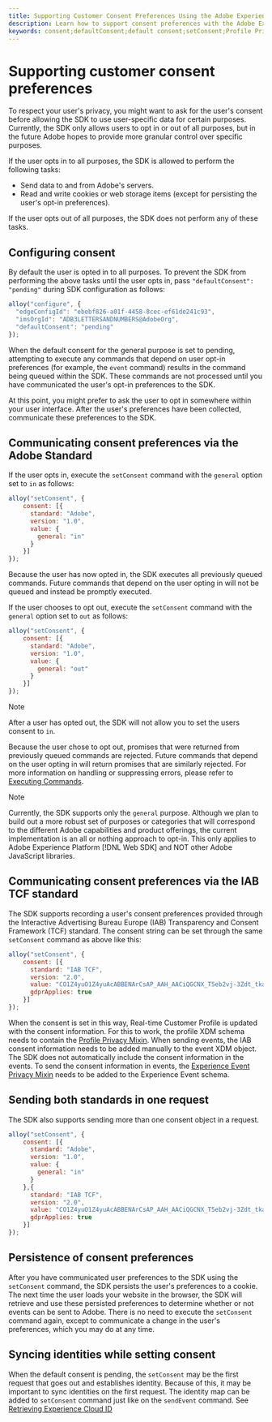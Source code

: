 ```yaml
---
title: Supporting Customer Consent Preferences Using the Adobe Experience Platform Web SDK
description: Learn how to support consent preferences with the Adobe Experience Platform Web SDK.
keywords: consent;defaultConsent;default consent;setConsent;Profile Privacy Mixin;Experience Event Privacy Mixin;Privacy Mixin;
---
```


# Supporting customer consent preferences

To respect your user's privacy, you might want to ask for the user's consent before allowing the SDK to use user-specific data for certain purposes. Currently, the SDK only allows users to opt in or out of all purposes, but in the future Adobe hopes to provide more granular control over specific purposes.

If the user opts in to all purposes, the SDK is allowed to perform the following tasks:

* Send data to and from Adobe's servers.
* Read and write cookies or web storage items (except for persisting the user's opt-in preferences).

If the user opts out of all purposes, the SDK does not perform any of these tasks.

## Configuring consent

By default the user is opted in to all purposes. To prevent the SDK from performing the above tasks until the user opts in, pass `"defaultConsent": "pending"` during SDK configuration as follows:

```javascript
alloy("configure", {
  "edgeConfigId": "ebebf826-a01f-4458-8cec-ef61de241c93",
  "imsOrgId": "ADB3LETTERSANDNUMBERS@AdobeOrg",
  "defaultConsent": "pending"
});
```

When the default consent for the general purpose is set to pending, attempting to execute any commands that depend on user opt-in preferences (for example, the `event` command) results in the command being queued within the SDK. These commands are not processed until you have communicated the user's opt-in preferences to the SDK.

At this point, you might prefer to ask the user to opt in somewhere within your user interface. After the user's preferences have been collected, communicate these preferences to the SDK.

## Communicating consent preferences via the Adobe Standard

If the user opts in, execute the `setConsent` command with the `general` option set to `in` as follows:

```javascript
alloy("setConsent", {
    consent: [{
      standard: "Adobe",
      version: "1.0",
      value: {
        general: "in"
      }
    }]
});
```

Because the user has now opted in, the SDK executes all previously queued commands. Future commands that depend on the user opting in will not be queued and instead be promptly executed.

If the user chooses to opt out, execute the `setConsent` command with the `general` option set to `out` as follows:

```javascript
alloy("setConsent", {
    consent: [{
      standard: "Adobe",
      version: "1.0",
      value: {
        general: "out"
      }
    }]
});
```

>[!NOTE]
>
>After a user has opted out, the SDK will not allow you to set the users consent to `in`.

Because the user chose to opt out, promises that were returned from previously queued commands are rejected. Future commands that depend on the user opting in will return promises that are similarly rejected. For more information on handling or suppressing errors, please refer to [Executing Commands](../fundamentals/executing-commands.md).

>[!NOTE]
>
>Currently, the SDK supports only the `general` purpose. Although we plan to build out a more robust set of purposes or categories that will correspond to the different Adobe capabilities and product offerings, the current implementation is an all or nothing approach to opt-in.  This only applies to Adobe Experience Platform [!DNL Web SDK] and NOT other Adobe JavaScript libraries.

## Communicating consent preferences via the IAB TCF standard

The SDK supports recording a user's consent preferences provided through the Interactive Advertising Bureau Europe (IAB) Transparency and Consent Framework (TCF) standard. The consent string can be set through the same `setConsent` command as above like this:

```javascript
alloy("setConsent", {
    consent: [{
      standard: "IAB TCF",
      version: "2.0",
      value: "CO1Z4yuO1Z4yuAcABBENArCsAP_AAH_AACiQGCNX_T5eb2vj-3Zdt_tkaYwf55y3o-wzhhaIse8NwIeH7BoGP2MwvBX4JiQCGBAkkiKBAQdtHGhcCQABgIhRiTKMYk2MjzNKJLJAilsbe0NYCD9mnsHT3ZCY70--u__7P3fAwQgkwVLwCRIWwgJJs0ohTABCOICpBwCUEIQEClhoACAnYFAR6gAAAIDAACAAAAEEEBAIABAAAkIgAAAEBAKACIBAACAEaAhAARIEAsAJEgCAAVA0JACKIIQBCDgwCjlACAoAAAAA.YAAAAAAAAAAA",
      gdprApplies: true
    }]
});
```

When the consent is set in this way, Real-time Customer Profile is updated with the consent information. For this to work, the profile XDM schema needs to contain the [Profile Privacy Mixin](https://github.com/adobe/xdm/blob/master/docs/reference/mixins/profile/profile-privacy.schema.md). When sending events, the IAB consent information needs to be added manually to the event XDM object. The SDK does not automatically include the consent information in the events. To send the consent information in events, the [Experience Event Privacy Mixin](https://github.com/adobe/xdm/blob/master/docs/reference/mixins/experience-event/experienceevent-privacy.schema.md) needs to be added to the Experience Event schema.

## Sending both standards in one request

The SDK also supports sending more than one consent object in a request.

```javascript
alloy("setConsent", {
    consent: [{
      standard: "Adobe",
      version: "1.0",
      value: {
        general: "in"
      }
    },{
      standard: "IAB TCF",
      version: "2.0",
      value: "CO1Z4yuO1Z4yuAcABBENArCsAP_AAH_AACiQGCNX_T5eb2vj-3Zdt_tkaYwf55y3o-wzhhaIse8NwIeH7BoGP2MwvBX4JiQCGBAkkiKBAQdtHGhcCQABgIhRiTKMYk2MjzNKJLJAilsbe0NYCD9mnsHT3ZCY70--u__7P3fAwQgkwVLwCRIWwgJJs0ohTABCOICpBwCUEIQEClhoACAnYFAR6gAAAIDAACAAAAEEEBAIABAAAkIgAAAEBAKACIBAACAEaAhAARIEAsAJEgCAAVA0JACKIIQBCDgwCjlACAoAAAAA.YAAAAAAAAAAA",
      gdprApplies: true
    }]
});
```

## Persistence of consent preferences

After you have communicated user preferences to the SDK using the `setConsent` command, the SDK persists the user's preferences to a cookie. The next time the user loads your website in the browser, the SDK will retrieve and use these persisted preferences to determine whether or not events can be sent to Adobe. There is no need to execute the `setConsent` command again, except to communicate a change in the user's preferences, which you may do at any time.

## Syncing identities while setting consent

When the default consent is pending, the `setConsent` may be the first request that goes out and establishes identity. Because of this, it may be important to sync identities on the first request. The identity map can be added to `setConsent` command just like on the `sendEvent` command. See [Retrieving Experience Cloud ID](../identity/overview.md)

